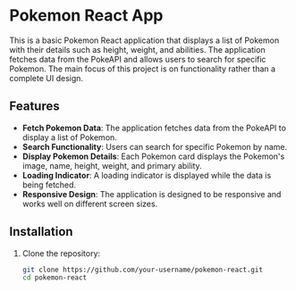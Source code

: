 # Pokemon React App

This is a basic Pokemon React application that displays a list of Pokemon with their details such as height, weight, and abilities. The application fetches data from the PokeAPI and allows users to search for specific Pokemon. The main focus of this project is on functionality rather than a complete UI design.

## Features

- **Fetch Pokemon Data**: The application fetches data from the PokeAPI to display a list of Pokemon.
- **Search Functionality**: Users can search for specific Pokemon by name.
- **Display Pokemon Details**: Each Pokemon card displays the Pokemon's image, name, height, weight, and primary ability.
- **Loading Indicator**: A loading indicator is displayed while the data is being fetched.
- **Responsive Design**: The application is designed to be responsive and works well on different screen sizes.

## Installation

1. Clone the repository:
   ```bash
   git clone https://github.com/your-username/pokemon-react.git
   cd pokemon-react